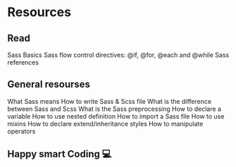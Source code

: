 # Resources

## Read

Sass Basics
Sass flow control directives: @if, @for, @each and @while
Sass references

## General resourses

What Sass means
How to write Sass & Scss file
What is the difference between Sass and Scss
What is the Sass preprocessing
How to declare a variable
How to use nested definition
How to import a Sass file
How to use mixins
How to declare extend/inheritance styles
How to manipulate operators

## Happy smart Coding 💻
